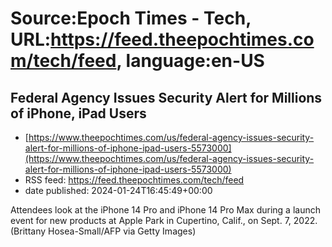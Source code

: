 # Source:Epoch Times - Tech, URL:https://feed.theepochtimes.com/tech/feed, language:en-US

## Federal Agency Issues Security Alert for Millions of iPhone, iPad Users
 - [https://www.theepochtimes.com/us/federal-agency-issues-security-alert-for-millions-of-iphone-ipad-users-5573000](https://www.theepochtimes.com/us/federal-agency-issues-security-alert-for-millions-of-iphone-ipad-users-5573000)
 - RSS feed: https://feed.theepochtimes.com/tech/feed
 - date published: 2024-01-24T16:45:49+00:00

Attendees look at the iPhone 14 Pro and iPhone 14 Pro Max during a launch event for new products at Apple Park in Cupertino, Calif., on Sept. 7, 2022. (Brittany Hosea-Small/AFP via Getty Images)

